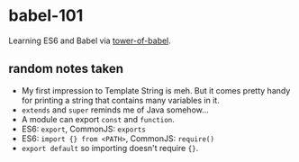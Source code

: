 # babel-101

Learning ES6 and Babel via [tower-of-babel](https://github.com/yosuke-furukawa/tower-of-babel).

## random notes taken

- My first impression to Template String is meh. But it comes pretty handy for printing a string that contains many variables in it.
- `extends` and `super` reminds me of Java somehow...
- A module can export `const` and `function`.
- ES6: `export`, CommonJS: `exports`
- ES6: `import {} from <PATH>`, CommonJS: `require()`
- `export default` so importing doesn't require `{}`.